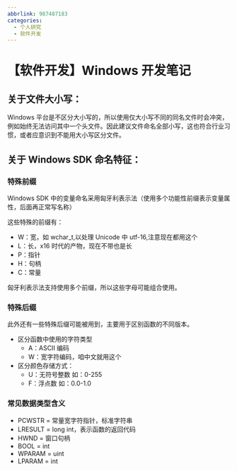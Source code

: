 ```yaml
---
abbrlink: 987487183
categories:
  - 个人研究
  - 软件开发
---
```


# 【软件开发】Windows 开发笔记

## 关于文件大小写：

Windows 平台是不区分大小写的，所以使用仅大小写不同的同名文件时会冲突，例如始终无法访问其中一个头文件。因此建议文件命名全部小写，这也符合行业习惯，或者应意识到不能用大小写区分文件。

## 关于 Windows SDK 命名特征：

### 特殊前缀

Windows SDK 中的变量命名采用匈牙利表示法（使用多个功能性前缀表示变量属性，后面再正常写名称）

这些特殊的前缀有：

- W：宽，如 wchar_t,以处理 Unicode 中 utf-16,注意现在都用这个
- L：长，x16 时代的产物，现在不带也是长
- P：指针
- H：句柄
- C：常量

匈牙利表示法支持使用多个前缀，所以这些字母可能组合使用。

### 特殊后缀

此外还有一些特殊后缀可能被用到，主要用于区别函数的不同版本。

- 区分函数中使用的字符类型
  - A：ASCII 编码
  - W：宽字符编码，咱中文就用这个
- 区分颜色存储方式：
  - U：无符号整数 如：0-255
  - F：浮点数 如：0.0-1.0

### 常见数据类型含义

- PCWSTR = 常量宽字符指针，标准字符串
- LRESULT = long int，表示函数的返回代码
- HWND = 窗口句柄
- BOOL = int
- WPARAM = uint
- LPARAM = int

